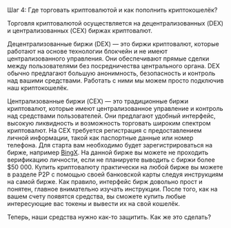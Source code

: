 Шаг 4: Где торговать криптовалютой и как пополнить криптокошелёк? 

Торговля криптовалютой осуществляется на децентрализованных (DEX) и централизованных (CEX) биржах криптовалют.

Децентрализованные биржи (DEX) — это биржи криптовалют, которые работают на основе технологии блокчейн и не имеют централизованного управления. Они обеспечивают прямые сделки между пользователями без посредничества центрального органа. DEX обычно предлагают большую анонимность, безопасность и контроль над вашими средствами. Работать с ними мы можем просто подключив наш криптокошелёк.

Централизованные биржи (CEX) — это традиционные биржи криптовалют, которые имеют централизованное управление и контроль над средствами пользователей. Они предлагают удобный интерфейс, высокую ликвидность и возможность торговать широким спектром криптовалют. На CEX требуется регистрация с предоставлением личной информации, такой как паспортные данные или номер телефона.
Для старта вам необходимо будет зарегистрироваться на бирже, например [BingX](https://bingx.com/invite/WXFAIU). На данной бирже вы можете не проходить верификацию личности, если не планируете выводить с биржи более $50 000. Купить криптовалюту практически на любой бирже вы можете в разделе P2P с помощью своей банковской карты следуя инструкциям на самой бирже. Как правило, интерфейс бирж довольно прост и понятен, главное внимательно изучать инструкции. После того, как на вашем счету появятся средства, вы сможете купить любые интересующие вас токены и вывести их на свой кошелёк. 

Теперь, наши средства нужно как-то защитить. Как же это сделать?